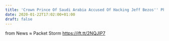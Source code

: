 ```yaml
---
title: 'Crown Prince Of Saudi Arabia Accused Of Hacking Jeff Bezos'' Phone'
date: 2020-01-22T17:02:00+01:00
draft: false
---
```


  
  
from News ≈ Packet Storm https://ift.tt/2NQJlP7